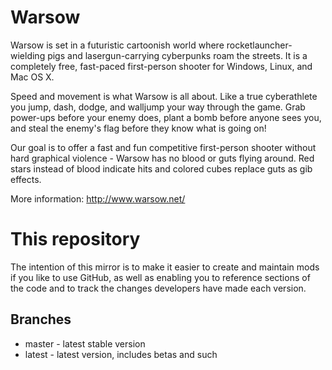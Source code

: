 # Warsow

Warsow is set in a futuristic cartoonish world where rocketlauncher-wielding
pigs and lasergun-carrying cyberpunks roam the streets. It is a completely free,
fast-paced first-person shooter for Windows, Linux, and Mac OS X.

Speed and movement is what Warsow is all about. Like a true cyberathlete you
jump, dash, dodge, and walljump your way through the game. Grab power-ups before
your enemy does, plant a bomb before anyone sees you, and steal the enemy's flag
before they know what is going on!

Our goal is to offer a fast and fun competitive first-person shooter without
hard graphical violence - Warsow has no blood or guts flying around. Red stars
instead of blood indicate hits and colored cubes replace guts as gib effects.

More information: http://www.warsow.net/

# This repository

The intention of this mirror is to make it easier to create and maintain mods
if you like to use GitHub, as well as enabling you to reference sections of the
code and to track the changes developers have made each version.

## Branches

* master - latest stable version
* latest - latest version, includes betas and such
